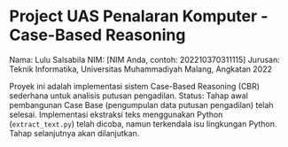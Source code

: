 # Project UAS Penalaran Komputer - Case-Based Reasoning
Nama: Lulu Salsabila
NIM: [NIM Anda, contoh: 202210370311115]
Jurusan: Teknik Informatika, Universitas Muhammadiyah Malang, Angkatan 2022

Proyek ini adalah implementasi sistem Case-Based Reasoning (CBR) sederhana untuk analisis putusan pengadilan.
Status: Tahap awal pembangunan Case Base (pengumpulan data putusan pengadilan) telah selesai. Implementasi ekstraksi teks menggunakan Python (`extract_text.py`) telah dicoba, namun terkendala isu lingkungan Python. Tahap selanjutnya akan dilanjutkan.
